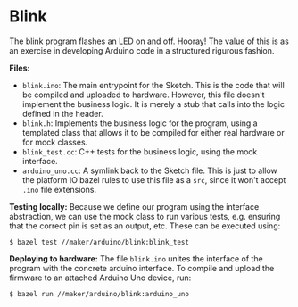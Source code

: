 # Blink

The blink program flashes an LED on and off. Hooray! The value of this is as
an exercise in developing Arduino code in a structured rigurous fashion.

**Files:**
* `blink.ino`: The main entrypoint for the Sketch. This is the code that will be
compiled and uploaded to hardware. However, this file doesn't implement the
business logic. It is merely a stub that calls into the logic defined in the
header.
* `blink.h`: Implements the business logic for the program, using a templated
class that allows it to be compiled for either real hardware or for mock
classes.
* `blink_test.cc`: C++ tests for the business logic, using the mock interface.
* `arduino_uno.cc`: A symlink back to the Sketch file. This is just to allow the
platform IO bazel rules to use this file as a `src`, since it won't accept
`.ino` file extensions.

**Testing locally:** Because we define our program using the interface
abstraction, we can use the mock class to run various tests, e.g. ensuring that
the correct pin is set as an output, etc. These can be executed using:

```
$ bazel test //maker/arduino/blink:blink_test
```

**Deploying to hardware:** The file `blink.ino` unites the
interface of the program with the concrete arduino interface. To compile and
upload the firmware to an attached Arduino Uno device, run:

```
$ bazel run //maker/arduino/blink:arduino_uno
```
